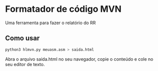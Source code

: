 # Formatador de código MVN

Uma ferramenta para fazer o relatório do RR

## Como usar

```bash
python3 hlmvn.py meuasm.asm > saida.html
```

Abra o arquivo saida.html no seu navegador, copie o conteúdo e cole no seu editor de texto.
